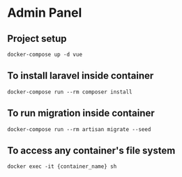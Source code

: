 # Admin Panel

## Project setup
```
docker-compose up -d vue
```

## To install laravel inside container
```
docker-compose run --rm composer install
```

## To run migration inside container
```
docker-compose run --rm artisan migrate --seed
```

## To access any container's file system
```
docker exec -it {container_name} sh
```
